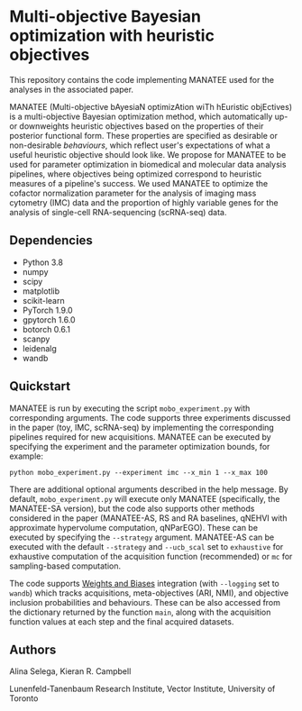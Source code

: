 # Multi-objective Bayesian optimization with heuristic objectives
This repository contains the code implementing MANATEE used for the analyses in the associated paper. 

MANATEE (Multi-objective bAyesiaN optimizAtion wiTh hEuristic objEctives) is a multi-objective Bayesian optimization method, which automatically up- or downweights heuristic objectives based on the properties of their posterior functional form. These properties are specified as desirable or non-desirable *behaviours*, which reflect user's expectations of what a useful heuristic objective should look like. We propose for MANATEE to be used for parameter optimization in biomedical and molecular data analysis pipelines, where objectives being optimized correspond to heuristic measures of a pipeline's success. We used MANATEE to optimize the cofactor normalization parameter for the analysis of imaging mass cytometry (IMC) data and the proportion of highly variable genes for the analysis of single-cell RNA-sequencing (scRNA-seq) data.

## Dependencies

- Python 3.8
- numpy
- scipy
- matplotlib
- scikit-learn
- PyTorch 1.9.0
- gpytorch 1.6.0
- botorch 0.6.1
- scanpy
- leidenalg
- wandb

## Quickstart 

MANATEE is run by executing the script `mobo_experiment.py` with corresponding arguments. The code supports three experiments discussed in the paper (toy, IMC, scRNA-seq) by implementing the corresponding pipelines required for new acquisitions. MANATEE can be executed by specifying the experiment and the parameter optimization bounds, for example:

```
python mobo_experiment.py --experiment imc --x_min 1 --x_max 100
```

There are additional optional arguments described in the help message. By default, `mobo_experiment.py` will execute only MANATEE (specifically, the MANATEE-SA version), but the code also supports other methods considered in the paper (MANATEE-AS, RS and RA baselines, qNEHVI with approximate hypervolume computation, qNParEGO). These can be executed by specifying the `--strategy` argument. MANATEE-AS can be executed with the default `--strategy` and `--ucb_scal` set to `exhaustive` for exhaustive computation of the acquisition function (recommended) or `mc` for sampling-based computation.

The code supports [Weights and Biases](https://wandb.ai) integration (with `--logging` set to `wandb`) which tracks acquisitions, meta-objectives (ARI, NMI), and objective inclusion probabilities and behaviours. These can be also accessed from the dictionary returned by the function `main`, along with the acquisition function values at each step and the final acquired datasets.

## Authors

Alina Selega, Kieran R. Campbell

Lunenfeld-Tanenbaum Research Institute, Vector Institute, University of Toronto

